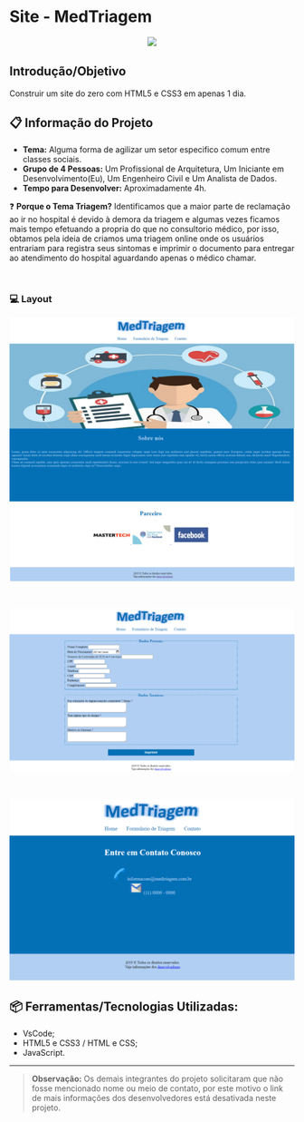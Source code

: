 # Site - MedTriagem
<p align="center">
    <img src="https://user-images.githubusercontent.com/48417347/84451200-b98e4700-ac28-11ea-98ad-fa7d5f85bcb7.jpg">
</p>

## Introdução/Objetivo
Construir um site do zero com HTML5 e CSS3 em apenas 1 dia.

## 📋 Informação do Projeto
- **Tema:** Alguma forma de agilizar um setor especifico comum entre classes sociais.
- **Grupo de 4 Pessoas:** Um Profissional de Arquitetura, Um Iniciante em Desenvolvimento(Eu), Um Engenheiro Civil e Um Analista de Dados.
- **Tempo para Desenvolver:** Aproximadamente 4h.

❓ **Porque o Tema Triagem?**
Identificamos que a maior parte de reclamação ao ir no hospital é devido à demora da triagem e algumas vezes ficamos mais tempo efetuando a propria do que no consultorio médico, por isso, obtamos pela ideia de criamos uma triagem online onde os usuários entrariam para registra seus sintomas e imprimir o documento para entregar ao atendimento do hospital aguardando apenas o médico chamar.

<br/>

### 💻 Layout
<p align="center">
    <img src="https://github.com/TamLuzs/MedTriagem/blob/master/layout/home.png">
</p>

<br/>

<p align="center">
    <img src="https://github.com/TamLuzs/MedTriagem/blob/master/layout/form.png">
</p>
<br/>

<p align="center">
    <img src="https://github.com/TamLuzs/MedTriagem/blob/master/layout/contato.PNG">
</p>

## 📦 Ferramentas/Tecnologias Utilizadas:
- VsCode;
- HTML5 e CSS3 / HTML e CSS;
- JavaScript.


------------

> **Observação:** Os demais integrantes do projeto solicitaram que não fosse mencionado nome ou meio de contato, por este motivo o link de mais informações dos desenvolvedores está desativada neste projeto.